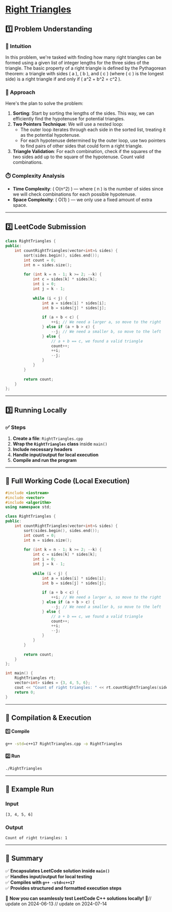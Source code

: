 # **[Right Triangles](https://leetcode.com/problems/right-triangles/description/)**  

## **1️⃣ Problem Understanding**  
### **📌 Intuition**  
In this problem, we're tasked with finding how many right triangles can be formed using a given list of integer lengths for the three sides of the triangle. The basic property of a right triangle is defined by the Pythagorean theorem: a triangle with sides \( a \), \( b \), and \( c \) (where \( c \) is the longest side) is a right triangle if and only if \( a^2 + b^2 = c^2 \).

### **🚀 Approach**  
Here's the plan to solve the problem:
1. **Sorting**: Start by sorting the lengths of the sides. This way, we can efficiently find the hypotenuse for potential triangles.
2. **Two Pointers Technique**: We will use a nested loop:
   - The outer loop iterates through each side in the sorted list, treating it as the potential hypotenuse.
   - For each hypotenuse determined by the outer loop, use two pointers to find pairs of other sides that could form a right triangle.
3. **Triangle Validation**: For each combination, check if the squares of the two sides add up to the square of the hypotenuse. Count valid combinations.

### **⏱️ Complexity Analysis**  
- **Time Complexity**: \( O(n^2) \) — where \( n \) is the number of sides since we will check combinations for each possible hypotenuse.
- **Space Complexity**: \( O(1) \) — we only use a fixed amount of extra space.

---  

## **2️⃣ LeetCode Submission**  
```cpp
class RightTriangles {
public:
    int countRightTriangles(vector<int>& sides) {
        sort(sides.begin(), sides.end());
        int count = 0;
        int n = sides.size();
        
        for (int k = n - 1; k >= 2; --k) {
            int c = sides[k] * sides[k];
            int i = 0;
            int j = k - 1;
            
            while (i < j) {
                int a = sides[i] * sides[i];
                int b = sides[j] * sides[j];
                
                if (a + b < c) {
                    ++i; // We need a larger a, so move to the right
                } else if (a + b > c) {
                    --j; // We need a smaller b, so move to the left
                } else {
                    // a + b == c, we found a valid triangle
                    count++;
                    ++i;
                    --j;
                }
            }
        }
        
        return count;
    }
};
```  

---  

## **3️⃣ Running Locally**  
### **✅ Steps**  
1. **Create a file**: `RightTriangles.cpp`  
2. **Wrap the `RightTriangles` class** inside `main()`  
3. **Include necessary headers**  
4. **Handle input/output for local execution**  
5. **Compile and run the program**  

---  

## **📝 Full Working Code (Local Execution)**  
```cpp
#include <iostream>
#include <vector>
#include <algorithm>
using namespace std;

class RightTriangles {
public:
    int countRightTriangles(vector<int>& sides) {
        sort(sides.begin(), sides.end());
        int count = 0;
        int n = sides.size();
        
        for (int k = n - 1; k >= 2; --k) {
            int c = sides[k] * sides[k];
            int i = 0;
            int j = k - 1;
            
            while (i < j) {
                int a = sides[i] * sides[i];
                int b = sides[j] * sides[j];
                
                if (a + b < c) {
                    ++i; // We need a larger a, so move to the right
                } else if (a + b > c) {
                    --j; // We need a smaller b, so move to the left
                } else {
                    // a + b == c, we found a valid triangle
                    count++;
                    ++i;
                    --j;
                }
            }
        }
        
        return count;
    }
};

int main() {
    RightTriangles rt;
    vector<int> sides = {3, 4, 5, 6};
    cout << "Count of right triangles: " << rt.countRightTriangles(sides) << endl;
    return 0;
}
```  

---  

## **🔧 Compilation & Execution**  
#### **1️⃣ Compile**  
```bash
g++ -std=c++17 RightTriangles.cpp -o RightTriangles
```  

#### **2️⃣ Run**  
```bash
./RightTriangles
```  

---  

## **🎯 Example Run**  
### **Input**  
```
[3, 4, 5, 6]
```  
### **Output**  
```
Count of right triangles: 1
```  

---  

## **📌 Summary**  
✅ **Encapsulates LeetCode solution inside `main()`**  
✅ **Handles input/output for local testing**  
✅ **Compiles with `g++ -std=c++17`**  
✅ **Provides structured and formatted execution steps**  

🚀 **Now you can seamlessly test LeetCode C++ solutions locally!** 🚀// update on 2024-06-13
// update on 2024-07-14
